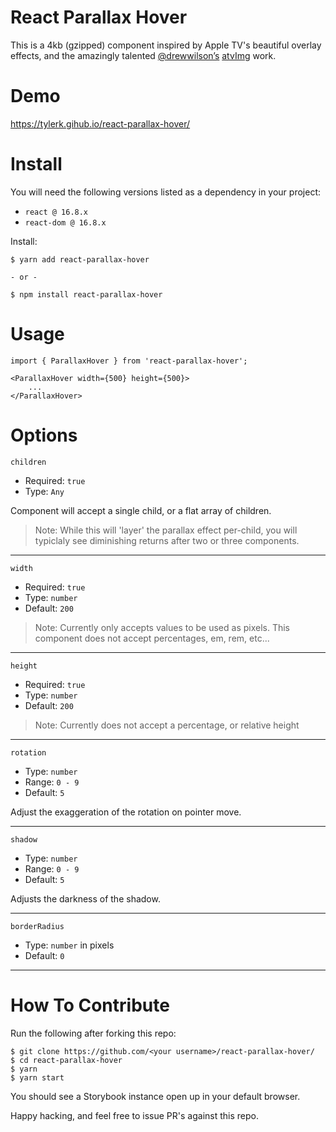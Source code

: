 # React Parallax Hover

This is a 4kb (gzipped) component inspired by Apple TV's beautiful overlay effects, and the amazingly talented [@drewwilson’s](http://drewwilson.com/) [atvImg](https://github.com/drewwilson/atvImg) work.

# Demo

https://tylerk.gihub.io/react-parallax-hover/

# Install

You will need the following versions listed as a dependency in your project:

- `react @ 16.8.x`
- `react-dom @ 16.8.x`

Install:

```
$ yarn add react-parallax-hover

- or -

$ npm install react-parallax-hover
```

# Usage

```
import { ParallaxHover } from 'react-parallax-hover';

<ParallaxHover width={500} height={500}>
    ...
</ParallaxHover>
```

# Options

`children`

- Required: `true`
- Type: `Any`

Component will accept a single child, or a flat array of children.

> Note: While this will 'layer' the parallax effect per-child, you will typiclaly see diminishing returns after two or three components.

---

`width`

- Required: `true`
- Type: `number`
- Default: `200`

> Note: Currently only accepts values to be used as pixels. This component does not accept percentages, em, rem, etc...

---

`height`

- Required: `true`
- Type: `number`
- Default: `200`

> Note: Currently does not accept a percentage, or relative height

---

`rotation`

- Type: `number`
- Range: `0 - 9`
- Default: `5`

Adjust the exaggeration of the rotation on pointer move.

---

`shadow`

- Type: `number`
- Range: `0 - 9`
- Default: `5`

Adjusts the darkness of the shadow.

---

`borderRadius`

- Type: `number` in pixels
- Default: `0`

---

# How To Contribute

Run the following after forking this repo:

```
$ git clone https://github.com/<your username>/react-parallax-hover/
$ cd react-parallax-hover
$ yarn
$ yarn start
```

You should see a Storybook instance open up in your default browser.

Happy hacking, and feel free to issue PR's against this repo.
